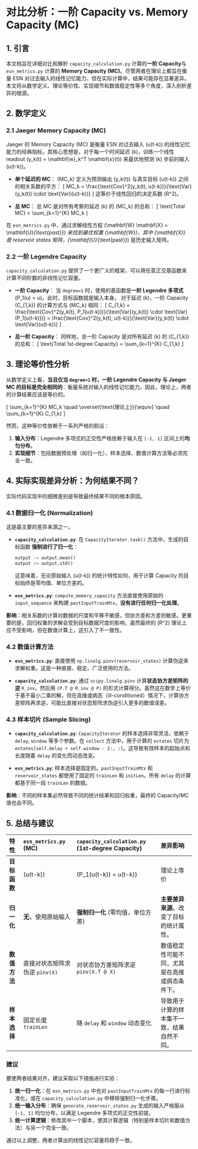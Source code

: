 # 对比分析：一阶 Capacity vs. Memory Capacity (MC)

## 1. 引言

本文档旨在详细对比和解析 `capacity_calculation.py` 计算的**一阶 Capacity**与 `esn_metrics.py` 计算的 **Memory Capacity (MC)**。尽管两者在理论上都旨在衡量 ESN 对过去输入的线性记忆能力，但在实际计算中，结果可能存在显著差异。本文将从数学定义、理论等价性、实现细节和数值稳定性等多个角度，深入剖析差异的根源。

## 2. 数学定义

### 2.1 Jaeger Memory Capacity (MC)

Jaeger 的 Memory Capacity (MC) 是衡量 ESN 对过去输入 \(u(t-k)\) 的线性记忆能力的经典指标。其核心思想是，对于每一个时间延迟 \(k\)，训练一个线性 readout \(y_k(t) = \mathbf{w}_k^T \mathbf{x}(t)\) 来最优地预测 \(k\) 步前的输入 \(u(t-k)\)。

- **单个延迟的 MC**：
  \(MC_k\) 定义为预测输出 \(y_k(t)\) 与真实目标 \(u(t-k)\) 之间的相关系数的平方：
  \[
  MC_k = \frac{\text{Cov}^2(y_k(t), u(t-k))}{\text{Var}(y_k(t)) \cdot \text{Var}(u(t-k))}
  \]
  这等价于线性回归的决定系数 \(R^2\)。

- **总 MC**：
  总 MC 是对所有考察的延迟 \(k\) 的 \(MC_k\) 的总和：
  \[
  \text{Total MC} = \sum_{k=1}^{K} MC_k
  \]

在 `esn_metrics.py` 中，通过求解线性方程 \(\mathbf{W} \mathbf{X} = \mathbf{U}_{\text{past}}\) 来找到最优权重 \(\mathbf{W}\)，其中 \(\mathbf{X}\) 是 reservoir states 矩阵，\(\mathbf{U}_{\text{past}}\) 是历史输入矩阵。

### 2.2 一阶 Legendre Capacity

`capacity_calculation.py` 提供了一个更广义的框架，可以用任意正交基函数来计算不同阶数的非线性记忆容量。

- **一阶 Capacity**：
  当 `degree=1` 时，使用的基函数是**一阶 Legendre 多项式** \(P_1(u) = u\)。此时，目标函数就是输入本身。
  对于延迟 \(k\)，一阶 Capacity \(C_{1,k}\) 的计算方式与 \(MC_k\) 相同：
  \[
  C_{1,k} = \frac{\text{Cov}^2(y_k(t), P_1(u(t-k)))}{\text{Var}(y_k(t)) \cdot \text{Var}(P_1(u(t-k)))} = \frac{\text{Cov}^2(y_k(t), u(t-k))}{\text{Var}(y_k(t)) \cdot \text{Var}(u(t-k))}
  \]

- **总一阶 Capacity**：
  同样地，总一阶 Capacity 是对所有延迟 \(k\) 的 \(C_{1,k}\) 的总和：
  \[
  \text{Total 1st-degree Capacity} = \sum_{k=1}^{K} C_{1,k}
  \]

## 3. 理论等价性分析

从数学定义上看，**当且仅当 `degree=1` 时，一阶 Legendre Capacity 与 Jaeger MC 的目标是完全相同的**：衡量系统对输入的线性记忆能力。因此，理论上，两者的计算结果应该是等价的。

\[
\sum_{k=1}^{K} MC_k \quad \overset{\text{理论上}}{\equiv} \quad \sum_{k=1}^{K} C_{1,k}
\]

然而，这种等价性依赖于一系列严格的假设：
1.  **输入分布**：Legendre 多项式的正交性严格依赖于输入在 `[-1, 1]` 区间上的**均匀分布**。
2.  **实现细节**：包括数据预处理（如归一化）、样本选择、数值计算方法等必须完全一致。

## 4. 实际实现差异分析：为何结果不同？

实际代码实现中的细微差别是导致最终结果不同的根本原因。

### 4.1 数据归一化 (Normalization)

这是最主要的差异来源之一。

- **`capacity_calculation.py`**:
  在 `CapacityIterator.task()` 方法中，生成的目标函数 **强制进行了归一化**：
  ```python
  output -= output.mean()
  output /= output.std()
  ```
  这意味着，无论原始输入 \(u(t-k)\) 的统计特性如何，用于计算 Capacity 的目标始终是零均值、单位方差的。

- **`esn_metrics.py`**:
  `compute_memory_capacity` 方法直接使用原始的 `input_sequence` 来构建 `pastInputTrainMtx`，**没有进行任何归一化处理**。

**影响**：相关系数的计算对数据的尺度和平移不敏感，但协方差和方差则敏感。更重要的是，回归权重的求解会受到目标数据尺度的影响，虽然最终的 \(R^2\) 理论上应不受影响，但在数值计算上，这引入了不一致性。

### 4.2 数值计算方法

- **`esn_metrics.py`**:
  直接使用 `np.linalg.pinv(reservoir_states)` 计算伪逆来求解权重。这是一种直接、稳定、广泛使用的方法。

- **`capacity_calculation.py`**:
  通过 `scipy.linalg.pinv` 计算**状态协方差矩阵的逆** `R_inv`。然后用 `(P.T @ R_inv @ P)` 的形式计算得分。虽然这在数学上等价于基于最小二乘的解，但在高维或病态（ill-conditioned）情况下，计算协方差矩阵再求逆，可能比直接对状态矩阵求伪逆引入更多的数值误差。

### 4.3 样本切片 (Sample Slicing)

- **`capacity_calculation.py`**:
  `CapacityIterator` 的样本选择非常灵活，依赖于 `delay`, `window` 等多个参数。在 `collect` 方法中，用于计算的 `estates` 切片为 `estates[self.delay + self.window - 2:, :]`。这导致有效样本的起始点和长度随着 `delay` 的变化而动态改变。

- **`esn_metrics.py`**:
  样本选择是固定的。`pastInputTrainMtx` 和 `reservoir_states` 都使用了固定的 `trainLen` 和 `initLen`。所有 `delay` 的计算都基于同一段 `trainLen` 的数据。

**影响**：不同的样本集必然导致不同的统计结果和回归权重，最终的 Capacity/MC 值也会不同。

## 5. 总结与建议

| 特性         | `esn_metrics.py` (MC)                             | `capacity_calculation.py` (1st-degree Capacity)          | 差异影响                                                     |
| :----------- | :------------------------------------------------ | :------------------------------------------------------- | :----------------------------------------------------------- |
| **目标函数** | \(u(t-k)\)                                        | \(P_1(u(t-k)) = u(t-k)\)                                 | 理论上等价                                                   |
| **归一化**   | **无**，使用原始输入                              | **强制归一化** (零均值，单位方差)                        | **主要差异来源**。改变了目标的统计属性。                     |
| **数值方法** | 直接对状态矩阵求伪逆 `pinv(X)`                    | 对状态协方差矩阵求逆 `pinv(X.T @ X)`                     | 数值稳定性可能不同，尤其是在高维或病态条件下。               |
| **样本选择** | 固定长度 `trainLen`                               | 随 `delay` 和 `window` 动态变化                          | 导致用于计算的样本集不一致，结果自然不同。                   |

### 建议

要使两者结果对齐，建议采取以下措施进行实验：
1.  **统一归一化**：在 `esn_metrics.py` 中也对 `pastInputTrainMtx` 的每一行进行标准化，或在 `capacity_calculation.py` 中移除强制归一化步骤。
2.  **统一输入分布**：确保 `generate_reservoir_states.py` 生成的输入严格服从 `[-1, 1]` 均匀分布，以满足 Legendre 多项式的正交性前提。
3.  **统一计算逻辑**：修改其中一个脚本，使其计算逻辑（特别是样本切片和数值方法）与另一个完全一致。

通过以上调整，两者计算出的线性记忆容量将趋于一致。 